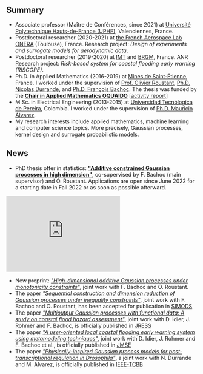 ## Summary
- Associate professor (Maître de Conférences, since 2021) at [Université Polytechnique Hauts-de-France (UPHF)](https://www.uphf.fr/), Valenciennes, France. 
- Postdoctoral researcher (2020-2021) at [the French Aerospace Lab ONERA](https://www.onera.fr/fr/centres/toulouse) (Toulouse), France. Research project: *Design of experiments and surrogate models for aerodynamic data*.
- Postdoctoral researcher (2019-2020) at [IMT](https://www.math.univ-toulouse.fr/) and [BRGM](https://www.brgm.fr/fr), France. ANR Research project: *Risk-based system for coastal flooding early warning (RISCOPE)*.
- Ph.D. in Applied Mathematics (2016-2019) at [Mines de Saint-Étienne](https://www.mines-stetienne.fr/), France. I worked under the supervision of [Prof. Olivier Roustant](https://olivier-roustant.fr/), [Ph.D. Nicolas Durrande](https://sites.google.com/site/nicolasdurrandehomepage/), and [Ph.D. François Bachoc](https://www.math.univ-toulouse.fr/~fbachoc/). The thesis was funded by the [**Chair in Applied Mathematics OQUAIDO**](https://oquaido.emse.fr/) [[activity report]](https://hal.archives-ouvertes.fr/hal-03217277)
- M.Sc. in Electrical Engineering (2013-2015) at [Universidad Tecnólogica de Pereira](https://www.utp.edu.co/), Colombia. I worked under the supervision of [Ph.D. Mauricio Álvarez](https://www.sheffield.ac.uk/dcs/people/academic/mauricio-alvarez).
- My research interests include applied mathematics, machine learning and computer science topics. More precisely, Gaussian processes, kernel design and surrogate probabilistic models.

## News
- PhD thesis offer in statistics: [**"Additive constrained Gaussian processes in high dimension"**](https://github.com/anfelopera/anfelopera.github.io/raw/master/docs/GAP_thesis_block_additive_GP.pdf), co-supervised by F. Bachoc (main supervisor) and O. Roustant. Applications are open since June 2022 for a starting date in Fall 2022 or as soon as possible afterward.
<iframe
    src="https://drive.google.com/viewerng/viewer?embedded=true&url=https://github.com/anfelopera/anfelopera.github.io/raw/master/docs/GAP_thesis_block_additive_GP.pdf#toolbar=0&scrollbar=0" frameBorder="0"
    scrolling="auto"
    width="300"
    height="200"
></iframe>

- New preprint: [*"High-dimensional additive Gaussian processes under monotonicity constraints"*](https://arxiv.org/abs/2205.08528), joint work with F. Bachoc and O. Roustant.
- The paper [*"Sequential construction and dimension reduction of Gaussian processes under inequality constraints"*](https://arxiv.org/abs/2009.04188), joint work with F. Bachoc and O. Roustant, has been accepted for publication in [SIMODS](https://www.siam.org/publications/journals/siam-journal-on-mathematics-of-data-science-simods)
- The paper [*"Multioutput Gaussian processes with functional data: A study on coastal flood hazard assessment"*](https://doi.org/10.1016/j.ress.2021.108139), joint work with D. Idier, J. Rohmer and F. Bachoc, is officially published in [JRESS](https://www.journals.elsevier.com/reliability-engineering-and-system-safety)
- The paper [*"A user-oriented local coastal flooding early warning system using metamodeling techniques"*](https://doi.org/10.3390/jmse9111191), joint work with D. Idier, J. Rohmer and F. Bachoc et al., is officially published in [JMSE](https://www.mdpi.com/journal/jmse)
- The paper [*"Physically-inspired Gaussian process models for post-transcriptional regulation in Drosophila"*](https://doi.org/10.1109/TCBB.2019.2918774), a joint work with N. Durrande and M. Alvarez, is officially published in [IEEE-TCBB](https://ieeexplore.ieee.org/xpl/RecentIssue.jsp?punumber=8857)

